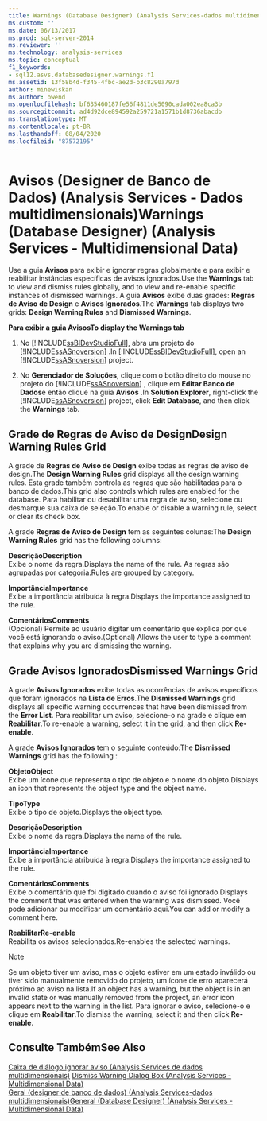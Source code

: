 ```yaml
---
title: Warnings (Database Designer) (Analysis Services-dados multidimensionais) | Microsoft Docs
ms.custom: ''
ms.date: 06/13/2017
ms.prod: sql-server-2014
ms.reviewer: ''
ms.technology: analysis-services
ms.topic: conceptual
f1_keywords:
- sql12.asvs.databasedesigner.warnings.f1
ms.assetid: 13f58b4d-f345-4fbc-ae2d-b3c8290a797d
author: minewiskan
ms.author: owend
ms.openlocfilehash: bf635460187fe56f4811de5090cada002ea8ca3b
ms.sourcegitcommit: ad4d92dce894592a259721a1571b1d8736abacdb
ms.translationtype: MT
ms.contentlocale: pt-BR
ms.lasthandoff: 08/04/2020
ms.locfileid: "87572195"
---
```

# <a name="warnings-database-designer-analysis-services---multidimensional-data"></a><span data-ttu-id="51698-102">Avisos (Designer de Banco de Dados) (Analysis Services - Dados multidimensionais)</span><span class="sxs-lookup"><span data-stu-id="51698-102">Warnings (Database Designer) (Analysis Services - Multidimensional Data)</span></span>
  <span data-ttu-id="51698-103">Use a guia **Avisos** para exibir e ignorar regras globalmente e para exibir e reabilitar instâncias específicas de avisos ignorados.</span><span class="sxs-lookup"><span data-stu-id="51698-103">Use the **Warnings** tab to view and dismiss rules globally, and to view and re-enable specific instances of dismissed warnings.</span></span> <span data-ttu-id="51698-104">A guia **Avisos** exibe duas grades: **Regras de Aviso de Design** e **Avisos Ignorados**.</span><span class="sxs-lookup"><span data-stu-id="51698-104">The **Warnings** tab displays two grids: **Design Warning Rules** and **Dismissed Warnings**.</span></span>  
  
 <span data-ttu-id="51698-105">**Para exibir a guia Avisos**</span><span class="sxs-lookup"><span data-stu-id="51698-105">**To display the Warnings tab**</span></span>  
  
1.  <span data-ttu-id="51698-106">No [!INCLUDE[ssBIDevStudioFull](../includes/ssbidevstudiofull-md.md)], abra um projeto do [!INCLUDE[ssASnoversion](../includes/ssasnoversion-md.md)] .</span><span class="sxs-lookup"><span data-stu-id="51698-106">In [!INCLUDE[ssBIDevStudioFull](../includes/ssbidevstudiofull-md.md)], open an [!INCLUDE[ssASnoversion](../includes/ssasnoversion-md.md)] project.</span></span>  
  
2.  <span data-ttu-id="51698-107">No **Gerenciador de Soluções**, clique com o botão direito do mouse no projeto do [!INCLUDE[ssASnoversion](../includes/ssasnoversion-md.md)] , clique em **Editar Banco de Dados**e então clique na guia **Avisos** .</span><span class="sxs-lookup"><span data-stu-id="51698-107">In **Solution Explorer**, right-click the [!INCLUDE[ssASnoversion](../includes/ssasnoversion-md.md)] project, click **Edit Database**, and then click the **Warnings** tab.</span></span>  
  
## <a name="design-warning-rules-grid"></a><span data-ttu-id="51698-108">Grade de Regras de Aviso de Design</span><span class="sxs-lookup"><span data-stu-id="51698-108">Design Warning Rules Grid</span></span>  
 <span data-ttu-id="51698-109">A grade de **Regras de Aviso de Design** exibe todas as regras de aviso de design.</span><span class="sxs-lookup"><span data-stu-id="51698-109">The **Design Warning Rules** grid displays all the design warning rules.</span></span> <span data-ttu-id="51698-110">Esta grade também controla as regras que são habilitadas para o banco de dados.</span><span class="sxs-lookup"><span data-stu-id="51698-110">This grid also controls which rules are enabled for the database.</span></span> <span data-ttu-id="51698-111">Para habilitar ou desabilitar uma regra de aviso, selecione ou desmarque sua caixa de seleção.</span><span class="sxs-lookup"><span data-stu-id="51698-111">To enable or disable a warning rule, select or clear its check box.</span></span>  
  
 <span data-ttu-id="51698-112">A grade **Regras de Aviso de Design** tem as seguintes colunas:</span><span class="sxs-lookup"><span data-stu-id="51698-112">The **Design Warning Rules** grid has the following columns:</span></span>  
  
 <span data-ttu-id="51698-113">**Descrição**</span><span class="sxs-lookup"><span data-stu-id="51698-113">**Description**</span></span>  
 <span data-ttu-id="51698-114">Exibe o nome da regra.</span><span class="sxs-lookup"><span data-stu-id="51698-114">Displays the name of the rule.</span></span> <span data-ttu-id="51698-115">As regras são agrupadas por categoria.</span><span class="sxs-lookup"><span data-stu-id="51698-115">Rules are grouped by category.</span></span>  
  
 <span data-ttu-id="51698-116">**Importância**</span><span class="sxs-lookup"><span data-stu-id="51698-116">**Importance**</span></span>  
 <span data-ttu-id="51698-117">Exibe a importância atribuída à regra.</span><span class="sxs-lookup"><span data-stu-id="51698-117">Displays the importance assigned to the rule.</span></span>  
  
 <span data-ttu-id="51698-118">**Comentários**</span><span class="sxs-lookup"><span data-stu-id="51698-118">**Comments**</span></span>  
 <span data-ttu-id="51698-119">(Opcional) Permite ao usuário digitar um comentário que explica por que você está ignorando o aviso.</span><span class="sxs-lookup"><span data-stu-id="51698-119">(Optional) Allows the user to type a comment that explains why you are dismissing the warning.</span></span>  
  
## <a name="dismissed-warnings-grid"></a><span data-ttu-id="51698-120">Grade Avisos Ignorados</span><span class="sxs-lookup"><span data-stu-id="51698-120">Dismissed Warnings Grid</span></span>  
 <span data-ttu-id="51698-121">A grade **Avisos Ignorados** exibe todas as ocorrências de avisos específicos que foram ignorados na **Lista de Erros**.</span><span class="sxs-lookup"><span data-stu-id="51698-121">The **Dismissed Warnings** grid displays all specific warning occurrences that have been dismissed from the **Error List**.</span></span> <span data-ttu-id="51698-122">Para reabilitar um aviso, selecione-o na grade e clique em **Reabilitar**.</span><span class="sxs-lookup"><span data-stu-id="51698-122">To re-enable a warning, select it in the grid, and then click **Re-enable**.</span></span>  
  
 <span data-ttu-id="51698-123">A grade **Avisos Ignorados** tem o seguinte conteúdo:</span><span class="sxs-lookup"><span data-stu-id="51698-123">The **Dismissed Warnings** grid has the following :</span></span>  
  
 <span data-ttu-id="51698-124">**Objeto**</span><span class="sxs-lookup"><span data-stu-id="51698-124">**Object**</span></span>  
 <span data-ttu-id="51698-125">Exibe um ícone que representa o tipo de objeto e o nome do objeto.</span><span class="sxs-lookup"><span data-stu-id="51698-125">Displays an icon that represents the object type and the object name.</span></span>  
  
 <span data-ttu-id="51698-126">**Tipo**</span><span class="sxs-lookup"><span data-stu-id="51698-126">**Type**</span></span>  
 <span data-ttu-id="51698-127">Exibe o tipo de objeto.</span><span class="sxs-lookup"><span data-stu-id="51698-127">Displays the object type.</span></span>  
  
 <span data-ttu-id="51698-128">**Descrição**</span><span class="sxs-lookup"><span data-stu-id="51698-128">**Description**</span></span>  
 <span data-ttu-id="51698-129">Exibe o nome da regra.</span><span class="sxs-lookup"><span data-stu-id="51698-129">Displays the name of the rule.</span></span>  
  
 <span data-ttu-id="51698-130">**Importância**</span><span class="sxs-lookup"><span data-stu-id="51698-130">**Importance**</span></span>  
 <span data-ttu-id="51698-131">Exibe a importância atribuída à regra.</span><span class="sxs-lookup"><span data-stu-id="51698-131">Displays the importance assigned to the rule.</span></span>  
  
 <span data-ttu-id="51698-132">**Comentários**</span><span class="sxs-lookup"><span data-stu-id="51698-132">**Comments**</span></span>  
 <span data-ttu-id="51698-133">Exibe o comentário que foi digitado quando o aviso foi ignorado.</span><span class="sxs-lookup"><span data-stu-id="51698-133">Displays the comment that was entered when the warning was dismissed.</span></span> <span data-ttu-id="51698-134">Você pode adicionar ou modificar um comentário aqui.</span><span class="sxs-lookup"><span data-stu-id="51698-134">You can add or modify a comment here.</span></span>  
  
 <span data-ttu-id="51698-135">**Reabilitar**</span><span class="sxs-lookup"><span data-stu-id="51698-135">**Re-enable**</span></span>  
 <span data-ttu-id="51698-136">Reabilita os avisos selecionados.</span><span class="sxs-lookup"><span data-stu-id="51698-136">Re-enables the selected warnings.</span></span>  
  
> [!NOTE]  
>  <span data-ttu-id="51698-137">Se um objeto tiver um aviso, mas o objeto estiver em um estado inválido ou tiver sido manualmente removido do projeto, um ícone de erro aparecerá próximo ao aviso na lista.</span><span class="sxs-lookup"><span data-stu-id="51698-137">If an object has a warning, but the object is in an invalid state or was manually removed from the project, an error icon appears next to the warning in the list.</span></span> <span data-ttu-id="51698-138">Para ignorar o aviso, selecione-o e clique em **Reabilitar**.</span><span class="sxs-lookup"><span data-stu-id="51698-138">To dismiss the warning, select it and then click **Re-enable**.</span></span>  
  
## <a name="see-also"></a><span data-ttu-id="51698-139">Consulte Também</span><span class="sxs-lookup"><span data-stu-id="51698-139">See Also</span></span>  
 <span data-ttu-id="51698-140">[Caixa de diálogo ignorar aviso &#40;Analysis Services de dados multidimensionais&#41;](dismiss-warning-dialog-box-analysis-services-multidimensional-data.md) </span><span class="sxs-lookup"><span data-stu-id="51698-140">[Dismiss Warning Dialog Box &#40;Analysis Services - Multidimensional Data&#41;](dismiss-warning-dialog-box-analysis-services-multidimensional-data.md) </span></span>  
 [<span data-ttu-id="51698-141">Geral &#40;designer de banco de dados&#41; &#40;Analysis Services-dados multidimensionais&#41;</span><span class="sxs-lookup"><span data-stu-id="51698-141">General &#40;Database Designer&#41; &#40;Analysis Services - Multidimensional Data&#41;</span></span>](general-database-designer-analysis-services-multidimensional-data.md)  
  
  
